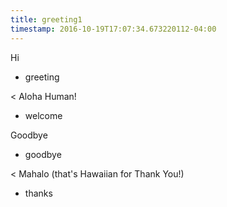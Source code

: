 ```yaml
---
title: greeting1
timestamp: 2016-10-19T17:07:34.673220112-04:00
---
```


Hi
* greeting

< Aloha Human!
* welcome

Goodbye
* goodbye

< Mahalo (that's Hawaiian for Thank You!)
* thanks
